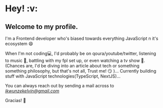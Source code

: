 <h1>Hey! :v:</h1>

<h2>Welcome to my profile.</h2>

I'm a Frontend developer who's biased towards everything JavaScript n it's ecosystem :smile:

When I'm not coding💻, I'd probably be on qoura/youtube/twitter, listening to music 🎵, battling with my fpl set up, or even watching a tv show 🎥. (Chances are, I'd be diving into an article about tech or something something philosophy, but that's not all, Trust me! :smirk: )... Currently building stuff with JavaScript technologies(TypeScript, NextJS)...

You can always reach out by sending a mail across to *ikwunzekelvin@gmail.com* 

Gracias! 🙌

